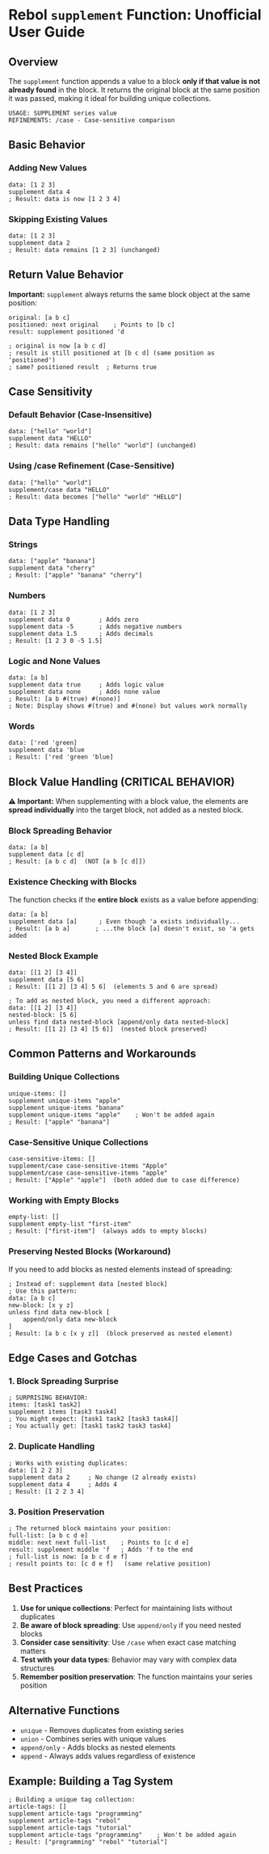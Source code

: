 # Rebol `supplement` Function: Unofficial User Guide


## Overview

The `supplement` function appends a value to a block **only if that value is not already found** in the block. It returns the original block at the same position it was passed, making it ideal for building unique collections.

```rebol
USAGE: SUPPLEMENT series value
REFINEMENTS: /case - Case-sensitive comparison
```

## Basic Behavior

### Adding New Values

```rebol
data: [1 2 3]
supplement data 4
; Result: data is now [1 2 3 4]
```

### Skipping Existing Values

```rebol
data: [1 2 3]
supplement data 2
; Result: data remains [1 2 3] (unchanged)
```

## Return Value Behavior

**Important:** `supplement` always returns the same block object at the same position:

```rebol
original: [a b c]
positioned: next original    ; Points to [b c]
result: supplement positioned 'd

; original is now [a b c d]
; result is still positioned at [b c d] (same position as 'positioned')
; same? positioned result  ; Returns true
```

## Case Sensitivity

### Default Behavior (Case-Insensitive)

```rebol
data: ["hello" "world"]
supplement data "HELLO"
; Result: data remains ["hello" "world"] (unchanged)
```

### Using /case Refinement (Case-Sensitive)

```rebol
data: ["hello" "world"]
supplement/case data "HELLO"
; Result: data becomes ["hello" "world" "HELLO"]
```

## Data Type Handling

### Strings

```rebol
data: ["apple" "banana"]
supplement data "cherry"
; Result: ["apple" "banana" "cherry"]
```

### Numbers

```rebol
data: [1 2 3]
supplement data 0        ; Adds zero
supplement data -5       ; Adds negative numbers
supplement data 1.5      ; Adds decimals
; Result: [1 2 3 0 -5 1.5]
```

### Logic and None Values

```rebol
data: [a b]
supplement data true     ; Adds logic value
supplement data none     ; Adds none value
; Result: [a b #(true) #(none)]
; Note: Display shows #(true) and #(none) but values work normally
```

### Words

```rebol
data: ['red 'green]
supplement data 'blue
; Result: ['red 'green 'blue]
```

## Block Value Handling (CRITICAL BEHAVIOR)

**⚠️ Important:** When supplementing with a block value, the elements are **spread individually** into the target block, not added as a nested block.

### Block Spreading Behavior

```rebol
data: [a b]
supplement data [c d]
; Result: [a b c d]  (NOT [a b [c d]])
```

### Existence Checking with Blocks

The function checks if the **entire block** exists as a value before appending:

```rebol
data: [a b]
supplement data [a]      ; Even though 'a exists individually...
; Result: [a b a]       ; ...the block [a] doesn't exist, so 'a gets added
```

### Nested Block Example

```rebol
data: [[1 2] [3 4]]
supplement data [5 6]
; Result: [[1 2] [3 4] 5 6]  (elements 5 and 6 are spread)

; To add as nested block, you need a different approach:
data: [[1 2] [3 4]]
nested-block: [5 6]
unless find data nested-block [append/only data nested-block]
; Result: [[1 2] [3 4] [5 6]]  (nested block preserved)
```

## Common Patterns and Workarounds

### Building Unique Collections

```rebol
unique-items: []
supplement unique-items "apple"
supplement unique-items "banana"
supplement unique-items "apple"    ; Won't be added again
; Result: ["apple" "banana"]
```

### Case-Sensitive Unique Collections

```rebol
case-sensitive-items: []
supplement/case case-sensitive-items "Apple"
supplement/case case-sensitive-items "apple"
; Result: ["Apple" "apple"]  (both added due to case difference)
```

### Working with Empty Blocks

```rebol
empty-list: []
supplement empty-list "first-item"
; Result: ["first-item"]  (always adds to empty blocks)
```

### Preserving Nested Blocks (Workaround)

If you need to add blocks as nested elements instead of spreading:

```rebol
; Instead of: supplement data [nested block]
; Use this pattern:
data: [a b c]
new-block: [x y z]
unless find data new-block [
    append/only data new-block
]
; Result: [a b c [x y z]]  (block preserved as nested element)
```

## Edge Cases and Gotchas

### 1. Block Spreading Surprise

```rebol
; SURPRISING BEHAVIOR:
items: [task1 task2]
supplement items [task3 task4]
; You might expect: [task1 task2 [task3 task4]]
; You actually get: [task1 task2 task3 task4]
```

### 2. Duplicate Handling

```rebol
; Works with existing duplicates:
data: [1 2 2 3]
supplement data 2     ; No change (2 already exists)
supplement data 4     ; Adds 4
; Result: [1 2 2 3 4]
```

### 3. Position Preservation

```rebol
; The returned block maintains your position:
full-list: [a b c d e]
middle: next next full-list    ; Points to [c d e]
result: supplement middle 'f   ; Adds 'f to the end
; full-list is now: [a b c d e f]
; result points to: [c d e f]   (same relative position)
```

## Best Practices

1. **Use for unique collections**: Perfect for maintaining lists without duplicates
2. **Be aware of block spreading**: Use `append/only` if you need nested blocks
3. **Consider case sensitivity**: Use `/case` when exact case matching matters
4. **Test with your data types**: Behavior may vary with complex data structures
5. **Remember position preservation**: The function maintains your series position

## Alternative Functions

- `unique` - Removes duplicates from existing series
- `union` - Combines series with unique values
- `append/only` - Adds blocks as nested elements
- `append` - Always adds values regardless of existence

## Example: Building a Tag System

```rebol
; Building a unique tag collection:
article-tags: []
supplement article-tags "programming"
supplement article-tags "rebol"
supplement article-tags "tutorial"
supplement article-tags "programming"    ; Won't be added again
; Result: ["programming" "rebol" "tutorial"]
```

